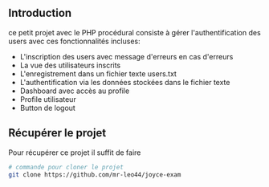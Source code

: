 ## Introduction

ce petit projet avec le PHP procédural consiste à gérer l'authentification des users avec ces fonctionnalités incluses:

* L'inscription des users avec message d'erreurs en cas d'erreurs
* La vue des utilisateurs inscrits
* L'enregistrement dans un fichier texte users.txt
* L'authentification via les données stockées dans le fichier texte
* Dashboard avec accès au profile
* Profile utilisateur
* Button de logout


## Récupérer le projet

Pour récupérer ce projet il suffit de faire


```bash
# commande pour cloner le projet
git clone https://github.com/mr-leo44/joyce-exam
```

